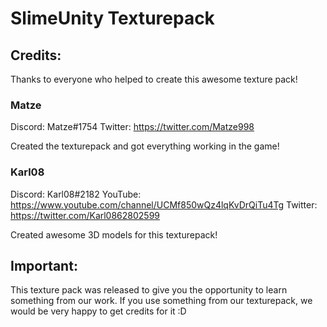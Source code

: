 # SlimeUnity Texturepack

## Credits:
Thanks to everyone who helped to create this awesome texture pack! 

### Matze
Discord: Matze#1754
Twitter: https://twitter.com/Matze998


Created the texturepack and got everything working in the game!


### Karl08
Discord: Karl08#2182
YouTube: https://www.youtube.com/channel/UCMf850wQz4lqKvDrQiTu4Tg
Twitter: https://twitter.com/Karl0862802599


Created awesome 3D models for this texturepack!


## Important:
This texture pack was released to give you the opportunity to learn something from our work.
If you use something from our texturepack, we would be very happy to get credits for it :D

